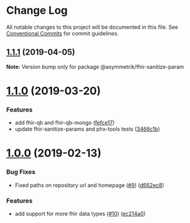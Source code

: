 # Change Log

All notable changes to this project will be documented in this file.
See [Conventional Commits](https://conventionalcommits.org) for commit guidelines.

## [1.1.1](https://github.com/Asymmetrik/phx-tools/compare/@asymmetrik/fhir-sanitize-param@1.0.0...@asymmetrik/fhir-sanitize-param@1.1.1) (2019-04-05)

**Note:** Version bump only for package @asymmetrik/fhir-sanitize-param





# [1.1.0](https://github.com/Asymmetrik/phx-tools/compare/@asymmetrik/fhir-sanitize-param@1.0.0...@asymmetrik/fhir-sanitize-param@1.1.0) (2019-03-20)


### Features

* add fhir-qb and fhir-qb-mongo ([fefce17](https://github.com/Asymmetrik/phx-tools/commit/fefce17))
* update fhir-sanitize-params and phx-tools tests ([3466c1b](https://github.com/Asymmetrik/phx-tools/commit/3466c1b))





# [1.0.0](https://github.com/Asymmetrik/phx-tools/compare/@asymmetrik/fhir-sanitize-param@0.9.1...@asymmetrik/fhir-sanitize-param@1.0.0) (2019-02-13)


### Bug Fixes

* Fixed paths on repository url and homepage ([#9](https://github.com/Asymmetrik/phx-tools/issues/9)) ([d662ec8](https://github.com/Asymmetrik/phx-tools/commit/d662ec8))


### Features

* add support for more fhir data types ([#10](https://github.com/Asymmetrik/phx-tools/issues/10)) ([ec214a0](https://github.com/Asymmetrik/phx-tools/commit/ec214a0))
